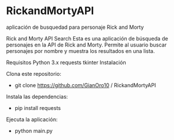 # RickandMortyAPI
aplicación de busquedad para personaje Rick and Morty 


Rick and Morty API Search
Esta es una aplicación de búsqueda de personajes en la API de Rick and Morty. Permite al usuario buscar personajes por nombre y muestra los resultados en una lista.

Requisitos
Python 3.x
requests
tkinter
Instalación

Clona este repositorio:
- git clone https://github.com/GianOro10
/
RickandMortyAPI


Instala las dependencias:
- pip install requests

Ejecuta la aplicación:
- python main.py



